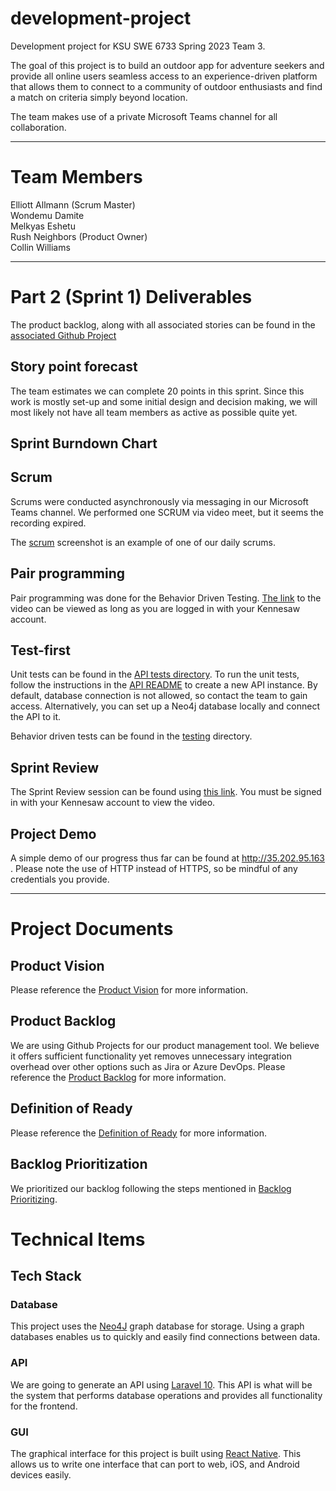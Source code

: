 # development-project
Development project for KSU SWE 6733 Spring 2023 Team 3.    

The goal of this project is to build an outdoor app for adventure seekers and provide all online users seamless access to an experience-driven platform that allows them to connect to a community of outdoor enthusiasts and find a match on criteria simply beyond location.

The team makes use of a private Microsoft Teams channel for all collaboration.

---
# Team Members  

Elliott Allmann (Scrum Master)  
Wondemu Damite   
Melkyas Eshetu  
Rush Neighbors (Product Owner)  
Collin Williams 

---

# Part 2 (Sprint 1) Deliverables

The product backlog, along with all associated stories can be found in the [associated Github Project]()

## Story point forecast

The team estimates we can complete 20 points in this sprint. Since this work is mostly set-up and some initial design and decision making, we will most likely not have all team members as active as possible quite yet.

## Sprint Burndown Chart

## Scrum

Scrums were conducted asynchronously via messaging in our Microsoft Teams channel. We performed one SCRUM via video meet, but it seems the recording expired.

The [scrum](scrum.png) screenshot is an example of one of our daily scrums.

## Pair programming

Pair programming was done for the Behavior Driven Testing. [The link]() to the video can be viewed as long as you are logged in with your Kennesaw account.

## Test-first

Unit tests can be found in the [API tests directory](api/tests/Feature/RegistrationTest.php). To run the unit tests, follow the instructions in the [API README](api/README.md) to create a new API instance. By default, database connection is not allowed, so contact the team to gain access. Alternatively, you can set up a Neo4j database locally and connect the API to it.

Behavior driven tests can be found in the [testing](testing) directory.

## Sprint Review

The Sprint Review session can be found using [this link](https://kennesawedu.sharepoint.com/:v:/s/Team-Spring2023Group3SWE6733-EmergingSoftwareEngineeringProc/EVoyzLgxO6NGpeCr-5BMQe8BMUyJSrqr6LPtth2HScvq1g?e=4COKr6). You must be signed in with your Kennesaw account to view the video.

## Project Demo

A simple demo of our progress thus far can be found at http://35.202.95.163 . Please note the use of HTTP instead of HTTPS, so be mindful of any credentials you provide.


---
# Project Documents

## Product Vision

Please reference the [Product Vision](Product%20Vision.md) for more information.

## Product Backlog

We are using Github Projects for our product management tool. We believe it offers sufficient functionality yet removes unnecessary integration overhead over other options such as Jira or Azure DevOps. 
Please reference the [Product Backlog](https://github.com/orgs/KSU-SWE6733-Spring2023-Team3/projects/1) for more information.

## Definition of Ready

Please reference the [Definition of Ready](Definition%20Of%20Ready.md) for more information.

## Backlog Prioritization

We prioritized our backlog following the steps mentioned in [Backlog Prioritizing](Backlog%20Prioritizing). 

# Technical Items

## Tech Stack

### Database

This project uses the [Neo4J](https://neo4j.com/) graph database for storage. Using a graph databases enables us to quickly and easily find connections between data.

### API

We are going to generate an API using [Laravel 10](https://laravel.com/). This API is what will be the system that performs database operations and provides all functionality for the frontend.

### GUI

The graphical interface for this project is built using [React Native](https://reactnative.dev/). This allows us to write one interface that can port to web, iOS, and Android devices easily. 
